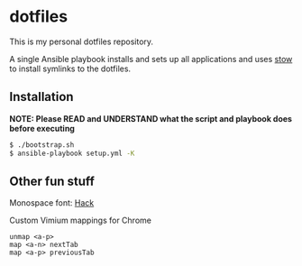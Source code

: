 # dotfiles

This is my personal dotfiles repository.

A single Ansible playbook installs and sets up all applications and uses [stow](https://www.gnu.org/software/stow/) to install symlinks to the dotfiles.


## Installation

**NOTE: Please READ and UNDERSTAND what the script and playbook does before executing**

```bash
$ ./bootstrap.sh
$ ansible-playbook setup.yml -K
```


## Other fun stuff

Monospace font: [Hack](https://github.com/source-foundry/Hack)

Custom Vimium mappings for Chrome

```vim
unmap <a-p>
map <a-n> nextTab
map <a-p> previousTab
```

